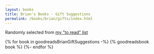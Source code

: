 ```yaml
---
layout: books
title: Brian's Books · Gift Suggestions
permalink: /books/brian/gifts/index.html
---
```


Randomly selected from [my "to read" list](https://www.goodreads.com/review/list/4812558-brian-koser?ref=nav_mybooks&shelf=to-read)

<div class="bookgrid">
{% for book in goodreadsBrianGiftSuggestions -%}
    {% goodreadsbook book %}
{%- endfor %}
</div>